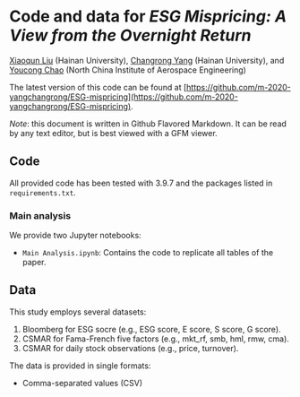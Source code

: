 # Code and data for *ESG Mispricing: A View from the Overnight Return*

[Xiaoqun Liu](https://) (Hainan University), [Changrong Yang](https://) (Hainan University), and [Youcong Chao](https://) (North China Institute of Aerospace Engineering)

The latest version of this code can be found at [https://github.com/m-2020-yangchangrong/ESG-mispricing](https://github.com/m-2020-yangchangrong/ESG-mispricing).

*Note*: this document is written in Github Flavored Markdown. It can be read by any text editor, but is best viewed with a GFM viewer.

## Code

All provided code has been tested with 3.9.7 and the packages listed in `requirements.txt`.

### Main analysis

We provide two Jupyter notebooks:

- `Main Analysis.ipynb`: Contains the code to replicate all tables of the paper.

## Data

This study employs several datasets:
1. Bloomberg for ESG socre (e.g., ESG score, E score, S score, G score).
2. CSMAR for Fama-French five factors (e.g., mkt_rf, smb, hml, rmw, cma).
3. CSMAR for daily stock observations (e.g., price, turnover).

The data is provided in single formats:
- Comma-separated values (CSV)

